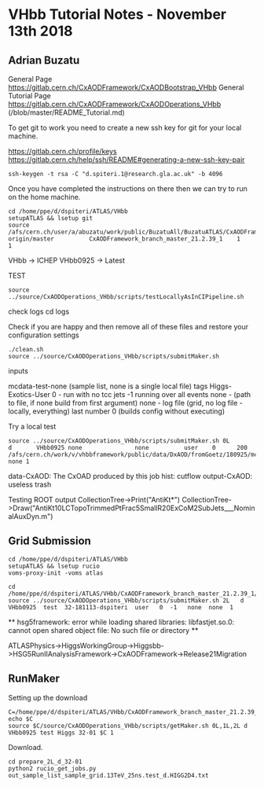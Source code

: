 #  VHbb Tutorial Notes - November 13th 2018
## Adrian Buzatu

General Page
https://gitlab.cern.ch/CxAODFramework/CxAODBootstrap_VHbb
General Tutorial Page
https://gitlab.cern.ch/CxAODFramework/CxAODOperations_VHbb (/blob/master/README_Tutorial.md)


To get git to work you need to create a new ssh key for git for your local machine.

https://gitlab.cern.ch/profile/keys
https://gitlab.cern.ch/help/ssh/README#generating-a-new-ssh-key-pair
~~~
ssh-keygen -t rsa -C "d.spiteri.1@research.gla.ac.uk" -b 4096
~~~

Once you have completed the instructions on there then we can try to run on the home machine.
~~~
cd /home/ppe/d/dspiteri/ATLAS/VHbb
setupATLAS && lsetup git
source /afs/cern.ch/user/a/abuzatu/work/public/BuzatuAll/BuzatuATLAS/CxAODFramework/getMaster.sh origin/master          CxAODFramework_branch_master_21.2.39_1    1           1
~~~

VHbb -> ICHEP
VHbb0925 -> Latest


TEST
~~~
source ../source/CxAODOperations_VHbb/scripts/testLocallyAsInCIPipeline.sh
~~~

check logs
cd logs

Check if you are happy and then remove all of these files and restore your configuration settings
~~~
./clean.sh
source ../source/CxAODOperations_VHbb/scripts/submitMaker.sh
~~~
inputs

mcdata-test-none (sample list, none is a single local file)
tags
Higgs-Exotics-User
0 - run with no tcc jets
-1 running over all events
none - (path to file, if none build from first argument)
none - log file (grid, no log file - locally, everything)
last number 0 (builds config without executing)

Try a local test
~~~
source ../source/CxAODOperations_VHbb/scripts/submitMaker.sh 0L       d       VHbb0925 none               none          user    0      200     /afs/cern.ch/work/v/vhbbframework/public/data/DxAOD/fromGoetz/180925/mc16_13TeV.345056.PowhegPythia8EvtGen_NNPDF3_AZNLO_ZH125J_MINLO_vvbb_VpT.deriv.DAOD_HIGG5D1.e5706_e5984_s3126_r10201_r10210_p3641_tid15477888_00 none 1
~~~

data-CxAOD: The CxOAD produced by this job
hist: cutflow
output-CxAOD: useless trash

Testing ROOT output
CollectionTree->Print("AntiKt*")
CollectionTree->Draw("AntiKt10LCTopoTrimmedPtFrac5SmallR20ExCoM2SubJets___NominalAuxDyn.m")

## Grid Submission
~~~
cd /home/ppe/d/dspiteri/ATLAS/VHbb
setupATLAS && lsetup rucio
voms-proxy-init -voms atlas

cd /home/ppe/d/dspiteri/ATLAS/VHbb/CxAODFramework_branch_master_21.2.39_1/run
source ../source/CxAODOperations_VHbb/scripts/submitMaker.sh 2L   d  VHbb0925  test  32-181113-dspiteri  user   0  -1   none  none  1
~~~

**
hsg5framework: error while loading shared libraries: libfastjet.so.0: cannot open shared object file: No such file or directory
**

ATLASPhysics->HiggsWorkingGroup->Higgsbb->HSG5RunIIAnalysisFramework->CxAODFramework->Release21Migration

## RunMaker

Setting up the download
~~~
C=/home/ppe/d/dspiteri/ATLAS/VHbb/CxAODFramework_branch_master_21.2.39_1
echo $C
source $C/source/CxAODOperations_VHbb/scripts/getMaker.sh 0L,1L,2L d VHbb0925 test Higgs 32-01 $C 1
~~~
Download.
~~~
cd prepare_2L_d_32-01
python2 rucio_get_jobs.py out_sample_list_sample_grid.13TeV_25ns.test_d.HIGG2D4.txt
~~~
